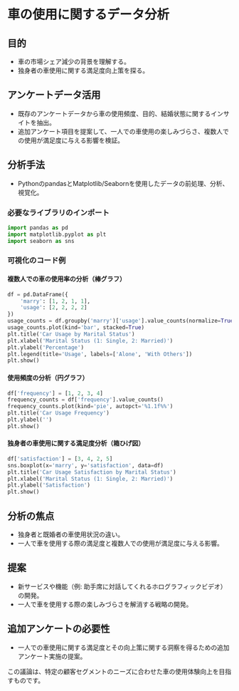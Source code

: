 
# 車の使用に関するデータ分析

## 目的
- 車の市場シェア減少の背景を理解する。
- 独身者の車使用に関する満足度向上策を探る。

## アンケートデータ活用
- 既存のアンケートデータから車の使用頻度、目的、結婚状態に関するインサイトを抽出。
- 追加アンケート項目を提案して、一人での車使用の楽しみづらさ、複数人での使用が満足度に与える影響を検証。

## 分析手法
- PythonのpandasとMatplotlib/Seabornを使用したデータの前処理、分析、視覚化。

### 必要なライブラリのインポート
```python
import pandas as pd
import matplotlib.pyplot as plt
import seaborn as sns
```

### 可視化のコード例

#### 複数人での車の使用率の分析（棒グラフ）
```python
df = pd.DataFrame({
    'marry': [1, 2, 1, 1],
    'usage': [2, 2, 2, 2]
})
usage_counts = df.groupby('marry')['usage'].value_counts(normalize=True).unstack()
usage_counts.plot(kind='bar', stacked=True)
plt.title('Car Usage by Marital Status')
plt.xlabel('Marital Status (1: Single, 2: Married)')
plt.ylabel('Percentage')
plt.legend(title='Usage', labels=['Alone', 'With Others'])
plt.show()
```

#### 使用頻度の分析（円グラフ）
```python
df['frequency'] = [1, 2, 3, 4]
frequency_counts = df['frequency'].value_counts()
frequency_counts.plot(kind='pie', autopct='%1.1f%%')
plt.title('Car Usage Frequency')
plt.ylabel('')
plt.show()
```

#### 独身者の車使用に関する満足度分析（箱ひげ図）
```python
df['satisfaction'] = [3, 4, 2, 5]
sns.boxplot(x='marry', y='satisfaction', data=df)
plt.title('Car Usage Satisfaction by Marital Status')
plt.xlabel('Marital Status (1: Single, 2: Married)')
plt.ylabel('Satisfaction')
plt.show()
```

## 分析の焦点
- 独身者と既婚者の車使用状況の違い。
- 一人で車を使用する際の満足度と複数人での使用が満足度に与える影響。

## 提案
- 新サービスや機能（例: 助手席に対話してくれるホログラフィックビデオ）の開発。
- 一人で車を使用する際の楽しみづらさを解消する戦略の開発。

## 追加アンケートの必要性
- 一人での車使用に関する満足度とその向上策に関する洞察を得るための追加アンケート実施の提案。

この議論は、特定の顧客セグメントのニーズに合わせた車の使用体験向上を目指すものです。

